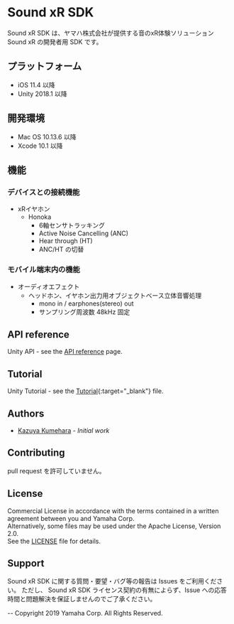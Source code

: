# Sound xR SDK

Sound xR SDK は、ヤマハ株式会社が提供する音のxR体験ソリューション Sound xR の開発者用 SDK です。

## プラットフォーム

- iOS 11.4 以降
- Unity 2018.1 以降

## 開発環境

- Mac OS 10.13.6 以降
- Xcode 10.1 以降

## 機能

### デバイスとの接続機能
* xRイヤホン
  * Honoka
    * 6軸センサトラッキング
    * Active Noise Cancelling (ANC)
    * Hear through (HT)
    * ANC/HT の切替

### モバイル端末内の機能
* オーディオエフェクト
  * ヘッドホン、イヤホン出力用オブジェクトベース立体音響処理
    * mono in / earphones(stereo) out
    * サンプリング周波数 48kHz 固定

## API reference
Unity API - see the [API reference](platforms/unity/Assets/SoundXR/Docs/.API/html/index.html) page.

## Tutorial
Unity Tutorial - see the [Tutorial](platforms/unity/Assets/SoundXR/Docs/.Tutorial/Tutorial.md){:target="_blank"} file.

## Authors
* [Kazuya Kumehara](kazuya.kumehara@music.yamaha.com) - *Initial work*

## Contributing
pull request を許可していません。

## License
Commercial License in accordance with the terms contained in a written agreement between you and Yamaha Corp.  
Alternatively, some files may be used under the Apache License, Version 2.0.  
See the [LICENSE](LICENSE) file for details.

## Support
Sound xR SDK に関する質問・要望・バグ等の報告は Issues をご利用ください。
ただし、 Sound xR SDK ライセンス契約の有無によらず、Issue への応答時間と問題解決を保証しませんのでご了承ください。

--
Copyright 2019 Yamaha Corp. All Rights Reserved.
